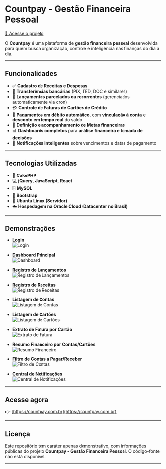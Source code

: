 # Countpay - Gestão Financeira Pessoal

[🔗 Acesse o projeto](https://countpay.com.br)

O **Countpay** é uma plataforma de **gestão financeira pessoal** desenvolvida para quem busca organização, controle e inteligência nas finanças do dia a dia.

---

## Funcionalidades

- ✅ **Cadastro de Receitas e Despesas**
- 🔄 **Transferências bancárias** (PIX, TED, DOC e similares)
- 📆 **Lançamentos parcelados ou recorrentes** (gerenciados automaticamente via cron)
- 💳 **Controle de Faturas de Cartões de Crédito**
- 🏦 **Pagamentos em débito automático**, com **vinculação à conta** e **desconto em tempo real** do saldo
- 🎯 **Definição e acompanhamento de Metas financeiras**
- 📊 **Dashboards completos** para **análise financeira e tomada de decisões**
- 🔔 **Notificações inteligentes** sobre vencimentos e datas de pagamento

---

## Tecnologias Utilizadas

- 🍰 **CakePHP**
- 💻 **jQuery**, **JavaScript**, **React**
- 🗄️ **MySQL**
- 🎨 **Bootstrap**
- 🐧 **Ubuntu Linux (Servidor)**
- ☁️ **Hospedagem na Oracle Cloud (Datacenter no Brasil)**

---

## Demonstrações

- **Login**  
  ![Login](https://i.imgur.com/yRlixPu.png)

- **Dashboard Principal**  
  ![Dashboard](https://i.imgur.com/5JgrBS5.png)

- **Registro de Lançamentos**  
  ![Registro de Lançamentos](https://i.imgur.com/yMuFPdr.png)

- **Registro de Receitas**  
  ![Registro de Receitas](https://i.imgur.com/OmCfKDA.png)

- **Listagem de Contas**  
  ![Listagem de Contas](https://i.imgur.com/lBQLB6W.png)

- **Listagem de Cartões**  
  ![Listagem de Cartões](https://i.imgur.com/6cmCfP5.png)

- **Extrato de Fatura por Cartão**  
  ![Extrato de Fatura](https://i.imgur.com/iTixCAO.png)

- **Resumo Financeiro por Contas/Cartões**  
  ![Resumo Financeiro](https://i.imgur.com/uxDKg0P.png)

- **Filtro de Contas a Pagar/Receber**  
  ![Filtro de Contas](https://i.imgur.com/Md56R2A.png)

- **Central de Notificações**  
  ![Central de Notificações](https://i.imgur.com/j5rXfZP.png)

---

## Acesse agora

👉 [https://countpay.com.br](https://countpay.com.br)

---

## Licença

Este repositório tem caráter apenas demonstrativo, com informações públicas do projeto **Countpay - Gestão Financeira Pessoal**. O código-fonte não está disponível.

---
